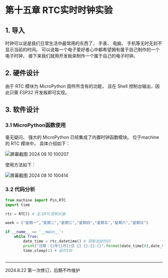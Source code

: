 # 第十五章 RTC实时时钟实验

## 1. 导入

时钟可以说是我们日常生活中最常用的东西了， 手表、 电脑、 手机等无时无刻不显示当前的时间。 可以说每一个电子爱好者心中都希望拥有属于自己制作的一个电子时钟， 接下来我们就用开发板来制作一个属于自己的电子时钟。

## 2. 硬件设计

由于 RTC 模块为 MicroPython 固件所含有的功能， 且在 Shell 控制台输出，因此只需 ESP32 开发板即可实现。

## 3. 软件设计

### 3.1 MicroPython函数使用

毫无疑问， 强大的 MicroPython 已经集成了内置时钟函数模块。 位于machine 的 RTC 模块中， 具体介绍如下：

![屏幕截图 2024 08 10 100207](https://img.picgo.net/2024/08/10/-2024-08-10-10020700d3681623e4b394.png)

使用方法如下：

![屏幕截图 2024 08 10 100414](https://img.picgo.net/2024/08/10/-2024-08-10-1004146b15849b5a712e79.png)

### 3.2 代码分析

```python
from machine import Pin,RTC
import time

rtc = RTC() # 定义RTC控制对象

week = ("星期一","星期二","星期三","星期四","星期五","星期六","星期日")

if __name__ == '__main__':
    while True:
        date_time = rtc.datetime() # 获取当前时间
        print("日期：{}年{}月{}日 {} {}:{}:{}".format(date_time[0],date_time[1],date_time[2],week[date_time[3]],date_time[4],date_time[5],date_time[6]))
        time.sleep(1) # 延时1秒
        
```

---

2024.8.22 第一次修订，后期不咋维护
